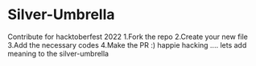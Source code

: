 # Silver-Umbrella

Contribute for hacktoberfest 2022 1.Fork the repo 2.Create your new file 3.Add the necessary codes 4.Make the PR
:) happie hacking .... lets add meaning to the silver-umbrella

